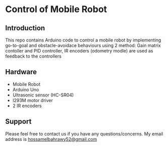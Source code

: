 Control of Mobile Robot
================

Introduction
------------
This repo contains Arduino code to control a mobile robot by implementing go-to-goal and obstacle-avoidace behaviours using 2 method: Gain matrix contoller and PID controller, IR encoders (odometry modle) are used as feedback to the controllers

Hardware
--------
* Mobile Robot
* Arduino Uno
* Ultrasonic sensor (HC-SR04)
* l293M motor driver
* 2 IR encoders


Support
------
Please feel free to contact us if you have any questions/concerns. My email address is hossamelbahrawy52@gmail.com
